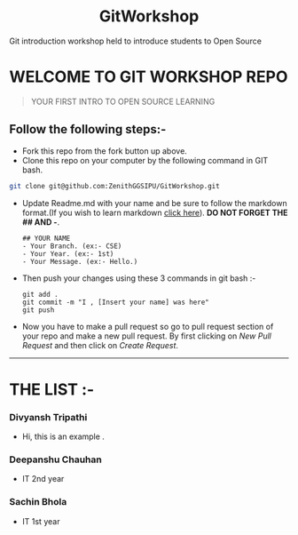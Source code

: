 <h1 align="center">GitWorkshop</h1>

Git introduction workshop held to introduce students to Open Source

# WELCOME TO GIT WORKSHOP REPO

> YOUR FIRST INTRO TO OPEN SOURCE LEARNING

## Follow the following steps:-

- Fork this repo from the fork button up above.
- Clone this repo on your computer by the following command in GIT bash.

```sh
git clone git@github.com:ZenithGGSIPU/GitWorkshop.git
```

- Update Readme.md with your name and be sure to follow the markdown format.(If you wish to learn markdown [click here](https://github.com/silent-lad/readme_styles)). **DO NOT FORGET THE ## AND -**.

  ```
  ## YOUR NAME
  - Your Branch. (ex:- CSE)
  - Your Year. (ex:- 1st)
  - Your Message. (ex:- Hello.)
  ```

- Then push your changes using these 3 commands in git bash :-

  ```
  git add .
  git commit -m "I , [Insert your name] was here"
  git push
  ```

- Now you have to make a pull request so go to pull request section of your repo and make a new pull request. By first clicking on _New Pull Request_ and then click on _Create Request_.

---

# THE LIST :-

### Divyansh Tripathi
- Hi, this is an example .

### Deepanshu Chauhan
- IT 2nd year

### Sachin Bhola 
- IT 1st year

